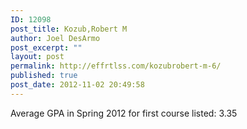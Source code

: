 ```yaml
---
ID: 12098
post_title: Kozub,Robert M
author: Joel DesArmo
post_excerpt: ""
layout: post
permalink: http://effrtlss.com/kozubrobert-m-6/
published: true
post_date: 2012-11-02 20:49:58
---
```

<p>Average GPA in Spring 2012 for first course listed: 3.35</p>